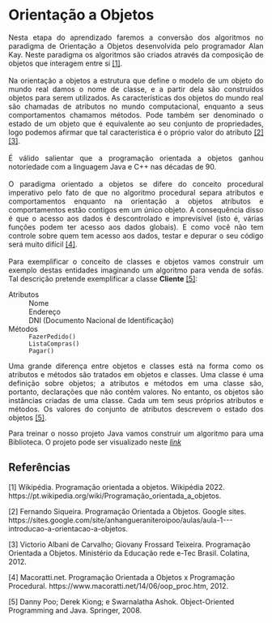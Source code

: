 <script src = "https://polyfill.io/v3/polyfill.min.js?features=es6"></script>
<script id = "MathJax-script" async src = "https://cdn.jsdelivr.net/npm/mathjax@3/es5/tex-mml-chtml.js"></script>

<h1>Orientação a Objetos</h1>

<p align = "justify">Nesta etapa do aprendizado faremos a conversão dos algoritmos no paradigma de Orientação a Objetos desenvolvida pelo programador Alan Kay. Neste paradigma os algoritmos são criados através da composição de objetos que interagem entre si <a href="#1">[1]</a>.<br><br>
Na orientação a objetos a estrutura que define o modelo de um objeto do mundo real damos o nome de classe, e a partir dela são construídos objetos para serem utilizados. As características dos objetos do mundo real são chamadas de atributos no mundo computacional, enquanto a seus comportamentos chamamos métodos. Pode também ser denominado o estado de um objeto que é equivalente ao seu conjunto de propriedades, logo podemos afirmar que tal caracteristica é o próprio valor do atributo <a href="#2">[2]</a><a href="#3">[3]</a>.<br><br>
É válido salientar que a programação orientada a objetos ganhou notoriedade com a linguagem Java e C++ nas décadas de 90.
<br><br>
O paradigma orientado a objetos se difere do conceito procedural imperativo pelo fato de que no algoritmo procedural separa atributos e comportamentos enquanto na orientação a objetos atributos e comportamentos estão contigos em um único objeto. A consequência disso é que o acesso aos dados é descontrolado e imprevisível (isto é, várias funções podem ter acesso aos dados globais). E como você não tem controle sobre quem tem acesso aos dados, testar e depurar o seu código será muito difícil <a href="#24">[4]</a>.
<br><br>
Para exemplificar o conceito de classes e objetos vamos construir um exemplo destas entidades imaginando um algoritmo para venda de sofás. Tal descrição pretende exemplificar a classe <b>Cliente</b> <a href="#24">[5]</a>:</p>

<dl>
  <dt>Atributos</dt>
  <dd>Nome</dd>
  <dd>Endereço</dd>
  <dd>DNI (Documento Nacional de Identificação)</dd>
  <dt>Métodos</dt>
  <dd><code>FazerPedido()</code></dd>
  <dd><code>ListaCompras()</code></dd>
  <dd><code>Pagar()</code></dd>
</dl>

<p align = "justify">Uma grande diferença entre objetos e classes está na forma como os atributos e métodos são tratados em objetos e classes. Uma classe é uma definição sobre objetos; a atributos e métodos em uma classe são, portanto, declarações que não contêm valores. No entanto, os objetos são instâncias criadas de uma classe. Cada um tem seus próprios atributos e métodos. Os valores do conjunto de atributos descrevem o estado dos objetos <a href="#24">[5]</a>.</p>

<p align = "justify">Para treinar o nosso projeto Java vamos construir um algoritmo para uma Biblioteca. O projeto pode ser visualizado neste <a href="https://wmpjrufg.github.io/IFGoiano_POO/biblioteca.html" target="_blank"><i>link</i></a></p>


<h2>Referências</h2>
<p align = "left" id = "1">[1]	Wikipédia. Programação orientada a objetos. Wikipédia 2022. https://pt.wikipedia.org/wiki/Programação_orientada_a_objetos.</p>
<p align = "left" id = "2">[2]	Fernando Siqueira. Programação Orientada a Objetos. Google sites. https://sites.google.com/site/anhangueraniteroipoo/aulas/aula-1---introducao-a-orientacao-a-objetos.</p>
<p align = "left" id = "3">[3]	Victorio Albani de Carvalho; Giovany Frossard Teixeira. Programação Orientada a Objetos. Ministério da Educação rede e-Tec Brasil. Colatina, 2012.</p>
<p align = "left" id = "3">[4]	Macoratti.net. Programação Orientada a Objetos x Programação Procedural. https://www.macoratti.net/14/06/oop_proc.htm, 2012.</p>
<p align = "left" id = "3">[5]	Danny Poo; Derek Kiong; e Swarnalatha Ashok. Object-Oriented Programming and Java. Springer, 2008.</p>